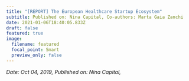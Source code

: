 ```yaml
---
title: "[REPORT] The European Healthcare Startup Ecosystem"
subtitle: Published on: Nina Capital, Co-authors: Marta Gaia Zanchi
date: 2021-01-06T18:40:05.833Z
draft: false
featured: true
image:
  filename: featured
  focal_point: Smart
  preview_only: false
---
```

*Date: Oct 04, 2019, Published on: Nina Capital,*